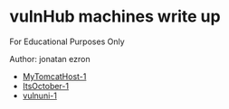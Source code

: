 # vulnHub machines write up

For Educational Purposes Only

Author: jonatan ezron

* [MyTomcatHost-1](MyTomcatHost-1.md)
* [ItsOctober-1](ItsOctober-1.md)
* [vulnuni-1](vulnUni-1.0.1.md)

